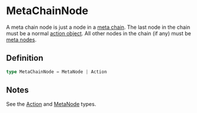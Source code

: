 # MetaChainNode

A meta chain node is just a node in a [meta chain](/docs/guides/metaChains.md). The last node in the chain must be a normal [action object](/docs/types/Action.md). All other nodes in the chain (if any) must be [meta nodes](/docs/types/MetaNode.md).

## Definition

```typescript
type MetaChainNode = MetaNode | Action
```

## Notes

See the [Action](/docs/types/Action.md) and [MetaNode](/docs/types/MetaNode.md) types.
